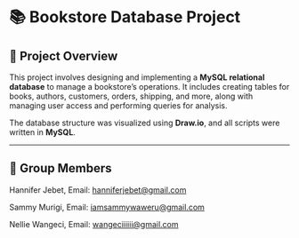 # 📚 Bookstore Database Project

## 📌 Project Overview

This project involves designing and implementing a **MySQL relational database** to manage a bookstore’s operations. It includes creating tables for books, authors, customers, orders, shipping, and more, along with managing user access and performing queries for analysis.

The database structure was visualized using **Draw.io**, and all scripts were written in **MySQL**.

---
## 👥 Group Members
Hannifer Jebet, Email: hanniferjebet@gmail.com 

Sammy Murigi, Email: iamsammywaweru@gmail.com

Nellie Wangeci, Email: wangeciiiiii@gmail.com
